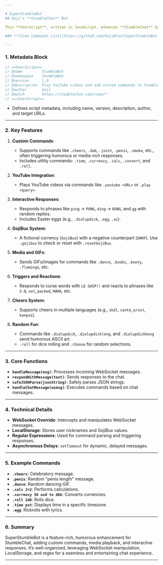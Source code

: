 ```yaml
---

# SuperStumbleBot
## Goji's **StumbleChat** Bot

This **UserScript**, written in JavaScript, enhances **StumbleChat** by adding custom commands, media playback, and interactive responses. It runs in the browser using a UserScript manager like **Tampermonkey** or **Greasemonkey**.

### **[View Commands List](https://github.com/GojiBran/SuperStumbleBot-Commands)**

---
```


### **1. Metadata Block**
```javascript
// ==UserScript==
// @name         StumbleBot
// @namespace    StumbleBot
// @version      1.0
// @description  Play YouTube videos and add custom commands to StumbleChat
// @author       Goji
// @match        https://stumblechat.com/room/*
// ==/UserScript==
```
- Defines script metadata, including name, version, description, author, and target URLs.

---

### **2. Key Features**
1. **Custom Commands**:
   - Supports commands like `.cheers`, `.dab`, `.joint`, `.penis`, `.smoko`, etc., often triggering humorous or media-rich responses.
   - Includes utility commands: `.time`, `.currency`, `.calc`, `.convert`, and `.roll`.

2. **YouTube Integration**:
   - Plays YouTube videos via commands like `.youtube <URL>` or `.play <query>`.

3. **Interactive Responses**:
   - Responds to phrases like `ping` → `PONG`, `ding` → `DONG`, and `gg` with random replies.
   - Includes Easter eggs (e.g., `.dialupdick`, `.egg`, `.ai`).

4. **GojiBux System**:
   - A fictional currency (`GojiBux`) with a negative counterpart (`$NRF`). Use `.gojibux` to check or reset with `.resetGojiBux`.

5. **Media and GIFs**:
   - Sends GIFs/images for commands like `.dance`, `.boobs`, `.booty`, `.flamingo`, etc.

6. **Triggers and Reactions**:
   - Responds to curse words with `LE GASP!!` and reacts to phrases like `5-0`, `set`, `packed`, `MAMA`, etc.

7. **Cheers System**:
   - Supports cheers in multiple languages (e.g., `skål`, `santé`, `prost`, `kanpai`).

8. **Random Fun**:
   - Commands like `.dialupdick`, `.dialupdicklong`, and `.dialupdickkong` send humorous ASCII art.
   - `.roll` for dice rolling and `.choose` for random selections.

---

### **3. Core Functions**
- **`handleMessage(msg)`**: Processes incoming WebSocket messages.
- **`respondWithMessage(text)`**: Sends responses to the chat.
- **`safeJSONParse(jsonString)`**: Safely parses JSON strings.
- **`handleChatMessage(wsmsg)`**: Executes commands based on chat messages.

---

### **4. Technical Details**
- **WebSocket Override**: Intercepts and manipulates WebSocket messages.
- **LocalStorage**: Stores user nicknames and GojiBux values.
- **Regular Expressions**: Used for command parsing and triggering responses.
- **Asynchronous Delays**: `setTimeout` for dynamic, delayed messages.

---

### **5. Example Commands**
- **`.cheers`**: Celebratory message.
- **`.penis`**: Random "penis length" message.
- **`.dance`**: Random dancing GIF.
- **`.calc 2+2`**: Performs calculations.
- **`.currency 50 usd to dkk`**: Converts currencies.
- **`.roll 2d6`**: Rolls dice.
- **`.time pst`**: Displays time in a specific timezone.
- **`.egg`**: Rickrolls with lyrics.

---

### **6. Summary**
SuperStumbleBot is a feature-rich, humorous enhancement for StumbleChat, adding custom commands, media playback, and interactive responses. It’s well-organized, leveraging WebSocket manipulation, LocalStorage, and regex for a seamless and entertaining chat experience.

--- 